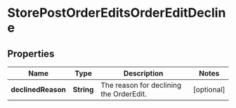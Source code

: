 # StorePostOrderEditsOrderEditDecline

## Properties
Name | Type | Description | Notes
------------ | ------------- | ------------- | -------------
**declinedReason** | **String** | The reason for declining the OrderEdit. |  [optional]
